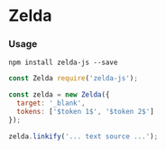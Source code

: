 # Zelda

### Usage

```shell
npm install zelda-js --save
```
```javascript
const Zelda require('zelda-js');

const zelda = new Zelda({
  target: '_blank',
  tokens: ['$token 1$', '$token 2$']
});

zelda.linkify('... text source ...');
```